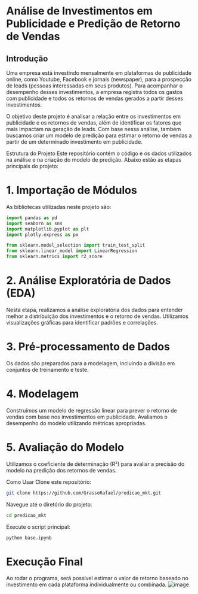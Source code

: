 # Análise de Investimentos em Publicidade e Predição de Retorno de Vendas
## Introdução
Uma empresa está investindo mensalmente em plataformas de publicidade online, como Youtube, Facebook e jornais (newspaper), para a prospecção de leads (pessoas interessadas em seus produtos). Para acompanhar o desempenho desses investimentos, a empresa registra todos os gastos com publicidade e todos os retornos de vendas gerados a partir desses investimentos.

O objetivo deste projeto é analisar a relação entre os investimentos em publicidade e os retornos de vendas, além de identificar os fatores que mais impactam na geração de leads. Com base nessa análise, também buscamos criar um modelo de predição para estimar o retorno de vendas a partir de um determinado investimento em publicidade.

Estrutura do Projeto
Este repositório contém o código e os dados utilizados na análise e na criação do modelo de predição. Abaixo estão as etapas principais do projeto:

# 1. Importação de Módulos
As bibliotecas utilizadas neste projeto são:

````python
import pandas as pd
import seaborn as sns
import matplotlib.pyplot as plt
import plotly.express as px

from sklearn.model_selection import train_test_split
from sklearn.linear_model import LinearRegression
from sklearn.metrics import r2_score
````
# 2. Análise Exploratória de Dados (EDA)
Nesta etapa, realizamos a análise exploratória dos dados para entender melhor a distribuição dos investimentos e o retorno de vendas. Utilizamos visualizações gráficas para identificar padrões e correlações.

# 3. Pré-processamento de Dados
Os dados são preparados para a modelagem, incluindo a divisão em conjuntos de treinamento e teste.

# 4. Modelagem
Construímos um modelo de regressão linear para prever o retorno de vendas com base nos investimentos em publicidade. Avaliamos o desempenho do modelo utilizando métricas apropriadas.

# 5. Avaliação do Modelo
Utilizamos o coeficiente de determinação (R²) para avaliar a precisão do modelo na predição dos retornos de vendas.

Como Usar
Clone este repositório:

````bash
git clone https://github.com/GrassoRafael/predicao_mkt.git
````

Navegue até o diretório do projeto:
````bash
cd predicao_mkt
````

Execute o script principal:
````bash
python base.ipynb
````

# Execução Final
Ao rodar o programa, será possível estimar o valor de retorno baseado no investimento em cada plataforma individualmente ou combinada. 
![image](https://github.com/GrassoRafael/predicao_mkt/assets/150485894/ced0e0a4-c863-4883-b708-078ed8038add)
